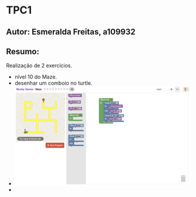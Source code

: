 # TPC1 
## Autor: Esmeralda Freitas, a109932
## Resumo:
Realização de 2 exercícios.
- nível 10 do Maze.
- desenhar um comboio no turtle.
- ![foto](nivel10mazeEsmeralda.png)
- 
